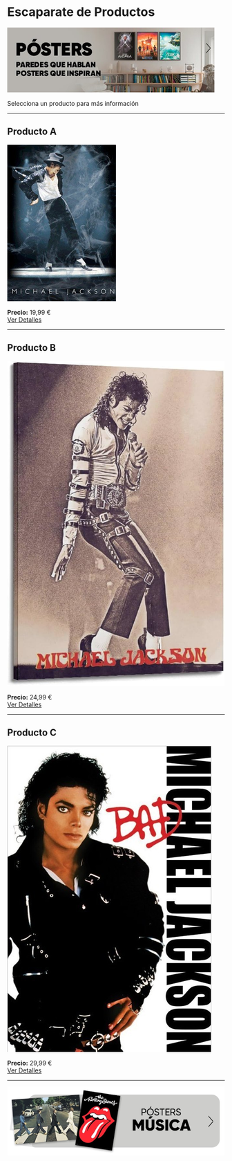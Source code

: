 # Escaparate de Productos

![Banner](img/banner.jpeg)

Selecciona un producto para más información

---

## Producto A

![Producto A](img/Poster1.jpg)

**Precio:** 19,99 €  
[Ver Detalles](detalles.html?poster=Poster1&nombre=Producto%20A&precio=19.99)

---

## Producto B

![Producto B](img/Poster2.jpg)

**Precio:** 24,99 €  
[Ver Detalles](detalles.html?poster=Poster2&nombre=Producto%20B&precio=24.99)

---

## Producto C

![Producto C](img/Poster3.jpg)

**Precio:** 29,99 €  
[Ver Detalles](detalles.html?poster=Poster3&nombre=Producto%20C&precio=29.99)

---

![Footer](img/footer.webp)

